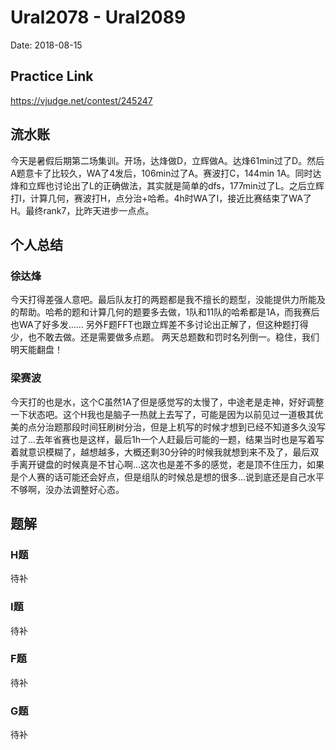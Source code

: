 # Ural2078 - Ural2089
Date: 2018-08-15
## Practice Link
https://vjudge.net/contest/245247
## 流水账
今天是暑假后期第二场集训。开场，达烽做D，立辉做A。达烽61min过了D。然后A题意卡了比较久，WA了4发后，106min过了A。赛波打C，144min 1A。同时达烽和立辉也讨论出了L的正确做法，其实就是简单的dfs，177min过了L。之后立辉打I，计算几何，赛波打H，点分治+哈希。4h时WA了I，接近比赛结束了WA了H。最终rank7，比昨天进步一点点。
## 个人总结
### 徐达烽
今天打得差强人意吧。最后队友打的两题都是我不擅长的题型，没能提供力所能及的帮助。哈希的题和计算几何的题要多去做，1队和11队的哈希都是1A，而我赛后也WA了好多发…… 另外F题FFT也跟立辉差不多讨论出正解了，但这种题打得少，也不敢去做。还是需要做多点题。
两天总题数和罚时名列倒一。稳住，我们明天能翻盘！
### 梁赛波
今天打的也是水，这个C虽然1A了但是感觉写的太慢了，中途老是走神，好好调整一下状态吧。这个H我也是脑子一热就上去写了，可能是因为以前见过一道极其优美的点分治题那段时间狂刷树分治，但是上机写的时候才想到已经不知道多久没写过了...去年省赛也是这样，最后1h一个人赶最后可能的一题，结果当时也是写着写着就意识模糊了，越想越多，大概还剩30分钟的时候我就想到来不及了，最后双手离开键盘的时候真是不甘心啊...这次也是差不多的感觉，老是顶不住压力，如果是个人赛的话可能还会好点，但是组队的时候总是想的很多...说到底还是自己水平不够啊，没办法调整好心态。
## 题解
### H题
待补
### I题
待补
### F题
待补
### G题
待补

